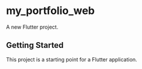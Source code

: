 # my_portfolio_web

A new Flutter project.

## Getting Started

This project is a starting point for a Flutter application.

